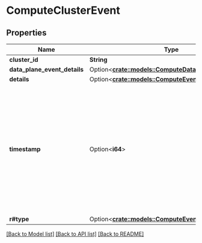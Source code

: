 # ComputeClusterEvent

## Properties

Name | Type | Description | Notes
------------ | ------------- | ------------- | -------------
**cluster_id** | **String** | <needs content added> | 
**data_plane_event_details** | Option<[**crate::models::ComputeDataPlaneEventDetails**](ComputeDataPlaneEventDetails.md)> | <needs content added> | [optional]
**details** | Option<[**crate::models::ComputeEventDetails**](ComputeEventDetails.md)> | <needs content added> | [optional]
**timestamp** | Option<**i64**> | The timestamp when the event occurred, stored as the number of milliseconds since the Unix epoch. If not provided, this will be assigned by the Timeline service. | [optional]
**r#type** | Option<[**crate::models::ComputeEventType**](ComputeEventType.md)> |  | [optional]

[[Back to Model list]](../README.md#documentation-for-models) [[Back to API list]](../README.md#documentation-for-api-endpoints) [[Back to README]](../README.md)



